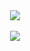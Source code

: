 <p align = 'center'>
<!--   <img
    src="https://github-readme-streak-stats.herokuapp.com/?user=IvanK17&theme=great-gatsby"
  /> -->
  <br>
  <br>
  <img
    src="https://github-readme-stats.vercel.app/api?username=IvanK17&show_icons=true&theme=great-gatsby"
  />
  <br>
  <br>
  <img src="https://github-readme-stats.vercel.app/api/top-langs/?username=IvanK17&layout=compact&theme=great-gatsby"
  />
</p>
